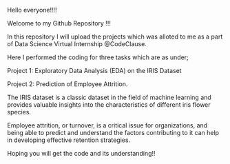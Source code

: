Hello everyone!!!!

Welcome to my Github Repository !!!

In this repository I will upload the projects which was alloted to me as a part of Data Science Virtual Internship @CodeClause.

Here I performed the coding for three tasks which are as under;

Project 1: Exploratory Data Analysis (EDA) on the IRIS Dataset 

Project 2: Prediction of Employee Attrition.

The IRIS dataset is a classic dataset in the field of machine learning and provides valuable insights into the characteristics of different iris flower species.

Employee attrition, or turnover, is a critical issue for organizations, and being able to predict and understand the factors contributing to it can help in developing effective retention strategies.

Hoping you will get the code and its understanding!!
